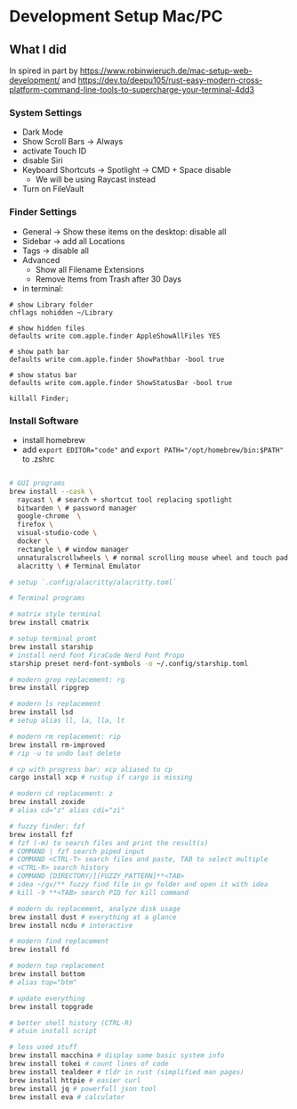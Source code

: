 # Development Setup Mac/PC

## What I did

In spired in part by https://www.robinwieruch.de/mac-setup-web-development/
and https://dev.to/deepu105/rust-easy-modern-cross-platform-command-line-tools-to-supercharge-your-terminal-4dd3

### System Settings

- Dark Mode
- Show Scroll Bars -> Always
- activate Touch ID
- disable Siri
- Keyboard Shortcuts -> Spotlight -> CMD + Space disable
  - We will be using Raycast instead
- Turn on FileVault

### Finder Settings

- General -> Show these items on the desktop: disable all
- Sidebar -> add all Locations
- Tags -> disable all
- Advanced
  - Show all Filename Extensions
  - Remove Items from Trash after 30 Days
- in terminal:

```
# show Library folder
chflags nohidden ~/Library

# show hidden files
defaults write com.apple.finder AppleShowAllFiles YES

# show path bar
defaults write com.apple.finder ShowPathbar -bool true

# show status bar
defaults write com.apple.finder ShowStatusBar -bool true

killall Finder;
```

### Install Software

- install homebrew
- add `export EDITOR="code"` and `export PATH="/opt/homebrew/bin:$PATH"` to .zshrc

```bash

# GUI programs
brew install --cask \
  raycast \ # search + shortcut tool replacing spotlight
  bitwarden \ # password manager
  google-chrome  \
  firefox \
  visual-studio-code \
  docker \
  rectangle \ # window manager
  unnaturalscrollwheels \ # normal scrolling mouse wheel and touch pad
  alacritty \ # Terminal Emulator

# setup `.config/alacritty/alacritty.toml`

# Terminal programs

# matrix style terminal
brew install cmatrix

# setup terminal promt
brew install starship
# install nerd font FiraCode Nerd Font Propo
starship preset nerd-font-symbols -o ~/.config/starship.toml

# modern grep replacement: rg
brew install ripgrep

# modern ls replacement
brew install lsd
# setup alias ll, la, lla, lt

# modern rm replacement: rip
brew install rm-improved
# rip -u to undo last delete

# cp with progress bar: xcp aliased to cp
cargo install xcp # rustup if cargo is missing

# modern cd replacement: z
brew install zoxide
# alias cd="z" alias cdi="zi"

# fuzzy finder: fzf
brew install fzf
# fzf (-m) to search files and print the result(s)
# COMMAND | fzf search piped input
# COMMAND <CTRL-T> search files and paste, TAB to select multiple
# <CTRL-R> search history
# COMMAND [DIRECTORY/][FUZZY_PATTERN]**<TAB>
# idea ~/gv/** fuzzy find file in gv folder and open it with idea
# kill -9 **<TAB> search PID for kill command

# modern du replacement, analyze disk usage
brew install dust # everything at a glance
brew install ncdu # interactive

# modern find replacement
brew install fd

# modern top replacement
brew install bottom
# alias top="btm"

# update everything
brew install topgrade

# better shell history (CTRL-R)
# atuin install script

# less used stuff
brew install macchina # display some basic system info
brew install tokei # count lines of code
brew install tealdeer # tldr in rust (simplified man pages)
brew install httpie # easier curl
brew install jq # powerfull json tool
brew install eva # calculator
```
